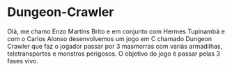 # Dungeon-Crawler
Olá, me chamo Enzo Martins Brito e em conjunto com Hermes Tupinambá e com o Carlos Alonso desenvolvemos um jogo em C chamado Dungeon Crawler que faz o jogador passar por 3 masmorras com variás armadilhas, teletransportes e monstros perigosos. O objetivo do jogo é passar pelas 3 fases vivo.
